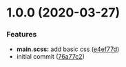 # 1.0.0 (2020-03-27)


### Features

* **main.scss:** add basic css ([e4ef77d](https://github.com/TimoBechtel/settings-ui/commit/e4ef77d4d3cb33f487b2b2c5089262fbb60049c5))
* initial commit ([76a77c2](https://github.com/TimoBechtel/settings-ui/commit/76a77c253b3becec6a8a742e913263d79dcd8a7e))
